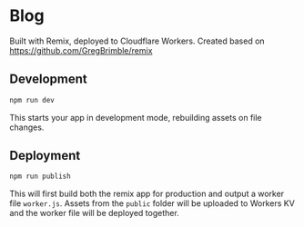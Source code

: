 # Blog
Built with Remix, deployed to Cloudflare Workers. Created based on https://github.com/GregBrimble/remix

## Development

```sh
npm run dev
```

This starts your app in development mode, rebuilding assets on file changes.

## Deployment

```sh
npm run publish
```

This will first build both the remix app for production and output a worker file `worker.js`. Assets from the `public` folder will be uploaded to Workers KV and the worker file will be deployed together.
